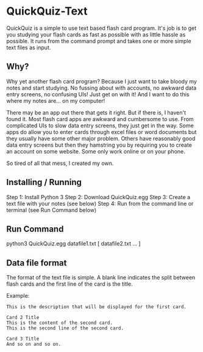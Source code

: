 # QuickQuiz-Text

QuickQuiz is a simple to use text based flash card program. It's job is to get you studying your flash cards as fast as possible with as little hassle as possible. It runs from the command prompt and takes one or more simple text files as input.


## Why?

Why yet another flash card program? Because I just want to take bloody my notes and start studying. No fussing about with accounts, no awkward data entry screens, no confusing UIs! Just get on with it! And I want to do this where my notes are... on my computer!

There may be an app out there that gets it right. But if there is, I haven't found it. Most flash card apps are awkward and cumbersome to use. From complicated UIs to slow data entry screens, they just get in the way. Some apps do allow you to enter cards through excel files or word documents but they usually have some other major problem. Others have reasonably good data entry screens but then they hamstring you by requiring you to create an account on some website. Some only work online or on your phone.

So tired of all that mess, I created my own.


## Installing / Running

Step 1: Install Python 3
Step 2: Download QuickQuiz.egg
Step 3: Create a text file with your notes (see below)
Step 4: Run from the command line or terminal (see Run Command below)

## Run Command

python3 QuickQuiz.egg datafile1.txt [ datafile2.txt ... ]


## Data file format

The format of the text file is simple. A blank line indicates the split between flash cards and the first line of the card is the title.


Example:

```Card 1 Title
This is the description that will be displayed for the first card.

Card 2 Title
This is the content of the second card.
This is the second line of the second card.

Card 3 Title
And so on and so on.
```
